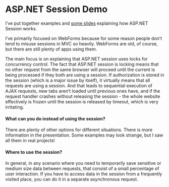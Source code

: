 # ASP.NET Session Demo
I’ve put together examples and [some slides](https://github.com/kosta-arnorsky/ASP.NET-Session-Demo/raw/master/ASP.NET%20Session.pptx "PowerPoint") explaining how ASP.NET Session works.


I’ve primarily focused on WebForms because for some reason people don’t tend to misuse sessions in MVC so heavily. WebForms are old, of course, but there are still plenty of apps using them.
 
The main focus is on explaining that ASP.NET session uses locks for concurrency control. The fact that ASP.NET session is locking means that no other request from the same browser will proceed until the current is being processed if they both are using a session. If authorization is stored in the session (which is a major issue by itself), it virtually means that all requests are using a session. And that leads to sequential execution of AJAX requests, new tabs aren’t loaded until previous ones have, and if the request handler crashes without releasing the session - the whole website effectively is frozen until the session is released by timeout, which is very irritating.

#### What can you do instead of using the session?
There are plenty of other options for different situations. There is more information in the presentation. Some examples may look strange, but I saw all them in real projects!

#### Where to use the session?
In general, in any scenario where you need to temporarily save sensitive or medium size data between requests, that consist of a small percentage of user interaction. If you have to access data in the session from a frequently visited place, you can do it in a separate asynchronous request.
